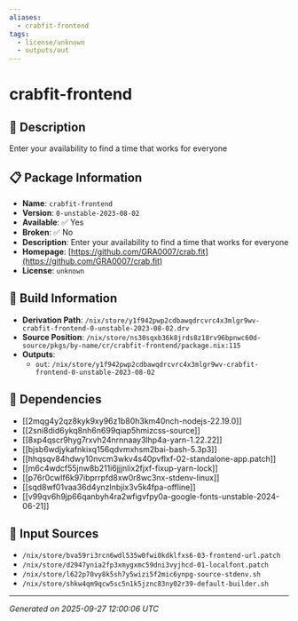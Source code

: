 ```yaml
---
aliases:
  - crabfit-frontend
tags:
  - license/unknown
  - outputs/out
---
```


# crabfit-frontend

## 📝 Description

Enter your availability to find a time that works for everyone

## 📋 Package Information

- **Name**: `crabfit-frontend`
- **Version**: `0-unstable-2023-08-02`
- **Available**: ✅ Yes
- **Broken**: ✅ No
- **Description**: Enter your availability to find a time that works for everyone
- **Homepage**: [https://github.com/GRA0007/crab.fit](https://github.com/GRA0007/crab.fit)
- **License**: `unknown`

## 🔧 Build Information

- **Derivation Path**: `/nix/store/y1f942pwp2cdbawqdrcvrc4x3mlgr9wv-crabfit-frontend-0-unstable-2023-08-02.drv`
- **Source Position**: `/nix/store/ns30sqxb36k8jrds8z18rv96bpnwc60d-source/pkgs/by-name/cr/crabfit-frontend/package.nix:115`
- **Outputs**:
  - `out`:  `/nix/store/y1f942pwp2cdbawqdrcvrc4x3mlgr9wv-crabfit-frontend-0-unstable-2023-08-02`

## 🔗 Dependencies

- [[2mqg4y2qz8kyk9xy96z1b80h3km40nch-nodejs-22.19.0]]
- [[2sni8did6ykq8nh6n699qiap5hmizcss-source]]
- [[8xp4qscr9hyg7rxvh24nrnnaay3lhp4a-yarn-1.22.22]]
- [[bjsb6wdjykafnkixq156qdvmxhsm2bai-bash-5.3p3]]
- [[hhqsqv84hdwy10nvcm3wkv4s40pvflxf-02-standalone-app.patch]]
- [[m6c4wdcf55jnw8b211i6jjjnlix2fjxf-fixup-yarn-lock]]
- [[p76r0cwlf6k97ibprrpfd8xw0r8wc3nx-stdenv-linux]]
- [[sqd8wf01vaa36d4ynzlnbjix3v5k4fpa-offline]]
- [[v99qv6h9jp66qanbyh4ra2wfigvfpy0a-google-fonts-unstable-2024-06-21]]

## 📁 Input Sources

- `/nix/store/bva59ri3rcn6wdl535w0fwi0kdklfxs6-03-frontend-url.patch`
- `/nix/store/d2947ynia2fp3xmygxmc59dni3vyjhcd-01-localfont.patch`
- `/nix/store/l622p70vy8k5sh7y5wizi5f2mic6ynpg-source-stdenv.sh`
- `/nix/store/shkw4qm9qcw5sc5n1k5jznc83ny02r39-default-builder.sh`

---
*Generated on 2025-09-27 12:00:06 UTC*
